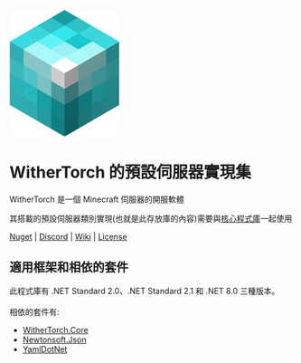 ![WitherTorch Core Icon](withertorch_core.png)
# WitherTorch 的預設伺服器實現集

WitherTorch 是一個 Minecraft 伺服器的開服軟體

其搭載的預設伺服器類別實現(也就是此存放庫的內容)需要與[核心程式庫](https://github.com/WitherTorch/WitherTorch.Core)一起使用<br/>

[Nuget](https://www.nuget.org/packages/WitherTorch.Core.Servers) | [Discord](https://discord.gg/F7YNJ5m) | [Wiki](https://github.com/WitherTorch/WitherTorch.Core/wiki/) | [License](LICENSE)

## 適用框架和相依的套件
此程式庫有 .NET Standard 2.0、.NET Standard 2.1 和 .NET 8.0 三種版本。<br/>
<br/>
相依的套件有:
<ul>
  <li><a href="https://github.com/WitherTorch/WitherTorch.Core">WitherTorch.Core</a></li>
  <li><a href="https://github.com/JamesNK/Newtonsoft.Json">Newtonsoft.Json</a></li>
  <li><a href="https://github.com/aaubry/YamlDotNet">YamlDotNet</a></li>
</ul>
